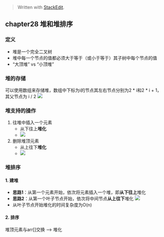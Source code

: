 


> Written with [StackEdit](https://stackedit.io/).

## chapter28 堆和堆排序
### 定义

* 堆是一个完全二叉树
* 堆中每一个节点的值都必须大于等于（或小于等于）其子树中每个节点的值
* “大顶堆” vs “小顶堆”

### 堆的存储
可以使用数组来存储堆，数组中下标为i的节点其左右节点分别为2 * i和2 * i + 1，其父节点为 i / 2
![](https://static001.geekbang.org/resource/image/4d/1e/4d349f57947df6590a2dd1364c3b0b1e.jpg)


### 堆支持的操作

1. 往堆中插入一个元素
	* 从下往上**堆化**
	* ![](https://static001.geekbang.org/resource/image/e3/0e/e3744661e038e4ae570316bc862b2c0e.jpg)
2. 删除堆顶元素
	* 从上往下**堆化**
	* ![](https://static001.geekbang.org/resource/image/11/60/110d6f442e718f86d2a1d16095513260.jpg)

### 堆排序
#### 1. 建堆
* **思路1**：从第一个元素开始，依次将元素插入一个堆，即**从下往上**堆化
* **思路2**：从第一个叶子节点开始，依次将中间节点**从上往下**堆化
![](https://static001.geekbang.org/resource/image/50/1e/50c1e6bc6fe68378d0a66bdccfff441e.jpg)
* 从叶子节点开始堆化的时间复杂度为O(n)

#### 2. 排序
堆顶元素与arr[]交换 --> 堆化
<!--stackedit_data:
eyJoaXN0b3J5IjpbLTE4OTgwOTA5MjAsMTM3NzU4MzIwNSw3MD
QyMDE0OTQsLTU5Nzg4ODQ4MSwxMDQ3NTI3MjMsODkwNDYzNzA1
LC00MDY5NjIyODUsLTk5OTQ5NjQzMl19
-->